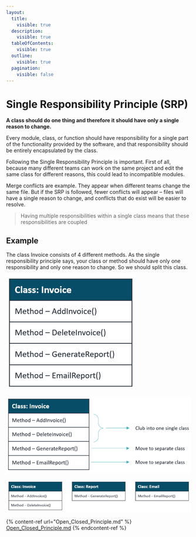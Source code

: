 ```yaml
---
layout:
  title:
    visible: true
  description:
    visible: true
  tableOfContents:
    visible: true
  outline:
    visible: true
  pagination:
    visible: false
---
```


# Single Responsibility Principle (SRP)

**A class should do one thing and therefore it should have only a single reason to change.**

Every module, class, or function should have responsibility for a single part of the functionality provided by the software, and that responsibility should be entirely encapsulated by the class.

Following the Single Responsibility Principle is important. First of all, because many different teams can work on the same project and edit the same class for different reasons, this could lead to incompatible modules.

Merge conflicts are example. They appear when different teams change the same file. But if the SRP is followed, fewer conflicts will appear – files will have a single reason to change, and conflicts that do exist will be easier to resolve.

> Having multiple responsibilities within a single class means that these responsibilities are coupled

## Example

The class Invoice consists of 4 different methods. As the single responsibility principle says, your class or method should have only one responsibility and only one reason to change. So we should split this class.

![Example Single Reponsibility](../imgs/ExampleSingleReponsibility.png)

![Example Single Reponsibility](../imgs/ExampleSingleReponsibility1.png)

![Example Single Reponsibility](../imgs/ExampleSingleReponsibility2.png)

{% content-ref url="Open_Closed_Principle.md" %}
[Open\_Closed\_Principle.md](Open\_Closed\_Principle.md)
{% endcontent-ref %}
